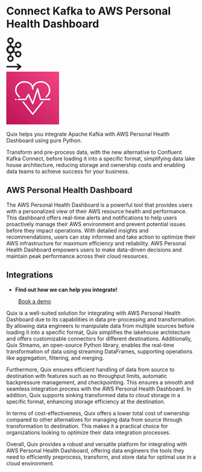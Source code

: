 # Connect Kafka to AWS Personal Health Dashboard

<div class="connect-images cards blog-grid-card" markdown>
<div>
<img src="../images/kafka_logo.png" width="40px" />
</div>
<div>
<img src="../images/arrow.svg" width="40px" />
</div>
<div>
<img src="./images/aws-personal-health-dashboard_1.jpg" />
</div>
</div>

Quix helps you integrate Apache Kafka with AWS Personal Health Dashboard using pure Python.

Transform and pre-process data, with the new alternative to Confluent Kafka Connect, before loading it into a specific format, simplifying data lake house architecture, reducing storage and ownership costs and enabling data teams to achieve success for your business.

## AWS Personal Health Dashboard

The AWS Personal Health Dashboard is a powerful tool that provides users with a personalized view of their AWS resource health and performance. This dashboard offers real-time alerts and notifications to help users proactively manage their AWS environment and prevent potential issues before they impact operations. With detailed insights and recommendations, users can stay informed and take action to optimize their AWS infrastructure for maximum efficiency and reliability. AWS Personal Health Dashboard empowers users to make data-driven decisions and maintain peak performance across their cloud resources.

## Integrations

<div class="grid cards" markdown>

- __Find out how we can help you integrate!__

    <a class="md-button md-button--primary" href="https://share.hsforms.com/1iW0TmZzKQMChk0lxd_tGiw4yjw2?__hstc=175542013.2303933fbd746c0ac86d9ccbe9bc9100.1728383268831.1729603416735.1729620918855.31&__hssc=175542013.1.1729620918855&__hsfp=2132701734" target="_blank" style="margin:.5rem;">Book a demo</a>

</div>


Quix is a well-suited solution for integrating with AWS Personal Health Dashboard due to its capabilities in data pre-processing and transformation. By allowing data engineers to manipulate data from multiple sources before loading it into a specific format, Quix simplifies the lakehouse architecture and offers customizable connectors for different destinations. Additionally, Quix Streams, an open-source Python library, enables the real-time transformation of data using streaming DataFrames, supporting operations like aggregation, filtering, and merging.

Furthermore, Quix ensures efficient handling of data from source to destination with features such as no throughput limits, automatic backpressure management, and checkpointing. This ensures a smooth and seamless integration process with the AWS Personal Health Dashboard. In addition, Quix supports sinking transformed data to cloud storage in a specific format, enhancing storage efficiency at the destination.

In terms of cost-effectiveness, Quix offers a lower total cost of ownership compared to other alternatives for managing data from source through transformation to destination. This makes it a practical choice for organizations looking to optimize their data integration processes.

Overall, Quix provides a robust and versatile platform for integrating with AWS Personal Health Dashboard, offering data engineers the tools they need to efficiently preprocess, transform, and store data for optimal use in a cloud environment.

